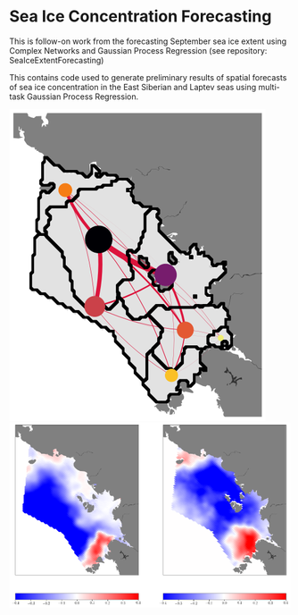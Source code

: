 # Sea Ice Concentration Forecasting
This is follow-on work from the forecasting September sea ice extent using Complex Networks and Gaussian Process Regression (see repository: SeaIceExtentForecasting)

This contains code used to generate preliminary results of spatial forecasts of sea ice concentration in the East Siberian and Laptev seas using multi-task Gaussian Process Regression.

![alt text](https://github.com/William-gregory/SeaIceConcentrationForecasting/blob/main/images/network_inputs.png)
![alt text](https://github.com/William-gregory/SeaIceConcentrationForecasting/blob/main/images/forecast_vs_truth.png)
